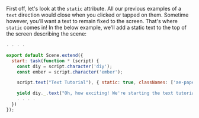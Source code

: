 First off, let's look at the `static` attribute. All our previous examples of a `text` direction would close when you clicked or tapped on them. Sometime however, you'll want a text to remain fixed to the screen. That's where `static` comes in! In the below example, we'll add a static text to the top of the screen describing the scene:

```js
. . . .

export default Scene.extend({
  start: task(function * (script) {
    const diy = script.character('diy');
    const ember = script.character('ember');

    script.text("Text Tutorial"), { static: true, classNames: ['ae-paper ae-caption ae-caption-center'] };

    yield diy._.text("Oh, how exciting! We're starting the text tutorial.");
    . . . .
  })
});
```

